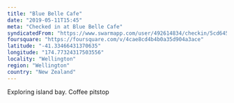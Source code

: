 ```yaml
---
title: "Blue Belle Cafe"
date: "2019-05-11T15:45"
meta: "Checked in at Blue Belle Cafe"
syndicatedFrom: "https://www.swarmapp.com/user/492614834/checkin/5cd6453c8ad62e002c5cb1d9"
foursquare: "https://foursquare.com/v/4cae8cd4b4b0a35d904a3ace"
latitude: "-41.33466431370635"
longitude: "174.77324317503556"
locality: "Wellington"
region: "Wellington"
country: "New Zealand"
---
```

Exploring island bay. Coffee pitstop
